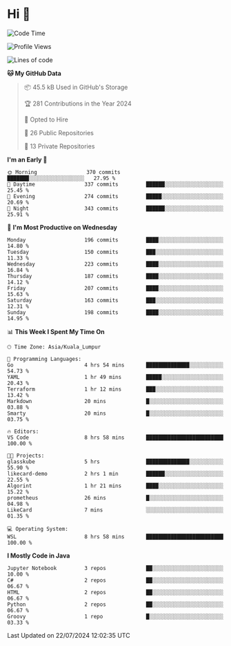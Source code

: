 <h1>Hi 👋</h1>

<!--START_SECTION:waka-->
![Code Time](http://img.shields.io/badge/Code%20Time-577%20hrs-blue)

![Profile Views](http://img.shields.io/badge/Profile%20Views-102-blue)

![Lines of code](https://img.shields.io/badge/From%20Hello%20World%20I%27ve%20Written-1.2%20million%20lines%20of%20code-blue)

**🐱 My GitHub Data** 

> 📦 45.5 kB Used in GitHub's Storage 
 > 
> 🏆 281 Contributions in the Year 2024
 > 
> 💼 Opted to Hire
 > 
> 📜 26 Public Repositories 
 > 
> 🔑 13 Private Repositories 
 > 
**I'm an Early 🐤** 

```text
🌞 Morning                370 commits         ███████░░░░░░░░░░░░░░░░░░   27.95 % 
🌆 Daytime                337 commits         ██████░░░░░░░░░░░░░░░░░░░   25.45 % 
🌃 Evening                274 commits         █████░░░░░░░░░░░░░░░░░░░░   20.69 % 
🌙 Night                  343 commits         ██████░░░░░░░░░░░░░░░░░░░   25.91 % 
```
📅 **I'm Most Productive on Wednesday** 

```text
Monday                   196 commits         ████░░░░░░░░░░░░░░░░░░░░░   14.80 % 
Tuesday                  150 commits         ███░░░░░░░░░░░░░░░░░░░░░░   11.33 % 
Wednesday                223 commits         ████░░░░░░░░░░░░░░░░░░░░░   16.84 % 
Thursday                 187 commits         ████░░░░░░░░░░░░░░░░░░░░░   14.12 % 
Friday                   207 commits         ████░░░░░░░░░░░░░░░░░░░░░   15.63 % 
Saturday                 163 commits         ███░░░░░░░░░░░░░░░░░░░░░░   12.31 % 
Sunday                   198 commits         ████░░░░░░░░░░░░░░░░░░░░░   14.95 % 
```


📊 **This Week I Spent My Time On** 

```text
🕑︎ Time Zone: Asia/Kuala_Lumpur

💬 Programming Languages: 
Go                       4 hrs 54 mins       ██████████████░░░░░░░░░░░   54.73 % 
YAML                     1 hr 49 mins        █████░░░░░░░░░░░░░░░░░░░░   20.43 % 
Terraform                1 hr 12 mins        ███░░░░░░░░░░░░░░░░░░░░░░   13.42 % 
Markdown                 20 mins             █░░░░░░░░░░░░░░░░░░░░░░░░   03.88 % 
Smarty                   20 mins             █░░░░░░░░░░░░░░░░░░░░░░░░   03.75 % 

🔥 Editors: 
VS Code                  8 hrs 58 mins       █████████████████████████   100.00 % 

🐱‍💻 Projects: 
glasskube                5 hrs               ██████████████░░░░░░░░░░░   55.90 % 
likecard-demo            2 hrs 1 min         ██████░░░░░░░░░░░░░░░░░░░   22.55 % 
Algorint                 1 hr 21 mins        ████░░░░░░░░░░░░░░░░░░░░░   15.22 % 
prometheus               26 mins             █░░░░░░░░░░░░░░░░░░░░░░░░   04.98 % 
LikeCard                 7 mins              ░░░░░░░░░░░░░░░░░░░░░░░░░   01.35 % 

💻 Operating System: 
WSL                      8 hrs 58 mins       █████████████████████████   100.00 % 
```

**I Mostly Code in Java** 

```text
Jupyter Notebook         3 repos             ██░░░░░░░░░░░░░░░░░░░░░░░   10.00 % 
C#                       2 repos             ██░░░░░░░░░░░░░░░░░░░░░░░   06.67 % 
HTML                     2 repos             ██░░░░░░░░░░░░░░░░░░░░░░░   06.67 % 
Python                   2 repos             ██░░░░░░░░░░░░░░░░░░░░░░░   06.67 % 
Groovy                   1 repo              █░░░░░░░░░░░░░░░░░░░░░░░░   03.33 % 
```




 Last Updated on 22/07/2024 12:02:35 UTC
<!--END_SECTION:waka-->
